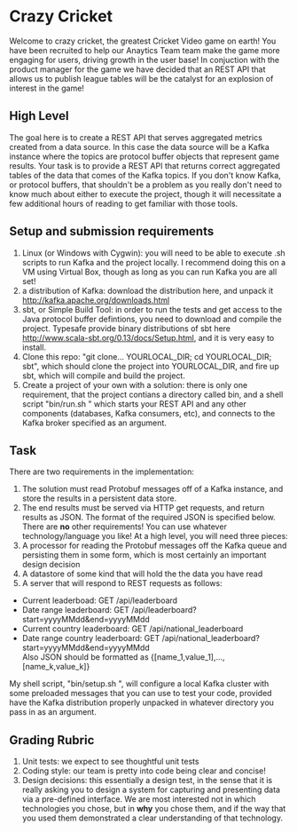 # Crazy Cricket
Welcome to crazy cricket, the greatest Cricket Video game on earth! You have been recruited to help our Anaytics Team team make the game more engaging for users, driving growth in the user base! In conjuction with the product manager for the game we have decided that an REST API that allows us to publish league tables will be the catalyst for an explosion of interest in the game!

## High Level
The goal here is to create a REST API that serves aggregated metrics created from a data source. In this case the data source will be a Kafka instance where the topics are protocol buffer objects that represent game results. Your task is to provide a REST API that returns correct aggregated tables of the data that comes of the Kafka topics. If you don't know Kafka, or protocol buffers, that shouldn't be a problem as you really don't need to know much about either to execute the project, though it will necessitate a few additional hours of reading to get familiar with those tools.

## Setup and submission requirements  
1. Linux (or Windows with Cygwin): you will need to be able to execute .sh scripts to run Kafka and the project locally. I recommend doing this on a VM using Virtual Box, though as long as you can run Kafka you are all set!
2. a distribution of Kafka: download the distribution here, and unpack it http://kafka.apache.org/downloads.html
3. sbt, or Simple Build Tool: in order to run the tests and get access to the Java protocol buffer defintions, you need to download and compile the project. Typesafe provide binary distributions of sbt here http://www.scala-sbt.org/0.13/docs/Setup.html, and it is very easy to install.
4. Clone this repo: "git clone... YOURLOCAL_DIR; cd YOURLOCAL_DIR; sbt", which should clone the project into YOURLOCAL_DIR, and fire up sbt, which will compile and build the project.
5. Create a project of your own with a solution: there is only one requirement, that the project contians a directory called bin, and a shell script "bin/run.sh <kafka broker>" which starts your REST API and any other components (databases, Kafka consumers, etc), and connects to the Kafka broker specified as an argument.

## Task
There are two requirements in the implementation:  
1. The solution must read Protobuf messages off of a Kafka instance, and store the results in a persistent data store.  
2. The end results must be served via HTTP get requests, and return results as JSON. The format of the required JSON is specified below.  
There are **no** other requirements! You can use whatever technology/language you like! At a high level, you will need three pieces:  
1. A processor for reading the Protobuf messages off the Kafka queue and persisting them in some form, which is most certainly an important design decision  
2. A datastore of some kind that will hold the the data you have read  
3. A server that will respond to REST requests as follows:  
  * Current leaderboad: GET <server address>/api/leaderboard  
  * Date range leaderboard: GET <server address>/api/leaderboard?start=yyyyMMdd&end=yyyyMMdd  
  * Current country leaderboard: GET <server address>/api/national_leaderboard  
  * Date range country leaderboard: GET <server address>/api/national_leaderboard?start=yyyyMMdd&end=yyyyMMdd  
Also JSON should be formatted as {[name_1,value_1],...,[name_k,value_k]}

My shell script, "bin/setup.sh <kafka home>", will configure a local Kafka cluster with some preloaded messages that you can use to test your code, provided have the Kafka distribution properly unpacked in whatever directory you pass in as an argument.

## Grading Rubric
1. Unit tests: we expect to see thoughtful unit tests
2. Coding style: our team is pretty into code being clear and concise!
3. Design decisions: this essentially a design test, in the sense that it is really asking you to design a system for capturing and presenting data via a pre-defined interface. We are most interested not in which technologies you chose, but in **why** you chose them, and if the way that you used them demonstrated a clear understanding of that technology.


